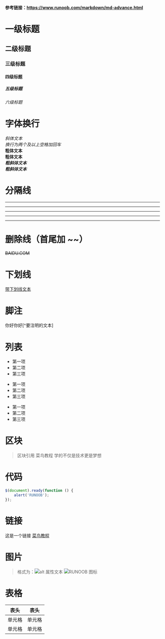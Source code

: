 #### 参考链接：https://www.runoob.com/markdown/md-advance.html
# 一级标题
## 二级标题
### 三级标题
#### 四级标题
##### 五级标题
###### 六级标题

# 字体换行
*斜体文本*  
_换行为两个及以上空格加回车_  
**粗体文本**  
__粗体文本__  
***粗斜体文本***  
___粗斜体文本___

# 分隔线
***
* * *
*****
- - -
----------

# 删除线（首尾加 ~~）
~~BAIDU.COM~~

# 下划线
<u>带下划线文本</u>

# 脚注
你好你好[^要注明的文本]

# 列表
* 第一项
* 第二项
* 第三项

+ 第一项
+ 第二项
+ 第三项


- 第一项
- 第二项
- 第三项

# 区块
> 区块引用
> 菜鸟教程
> 学的不仅是技术更是梦想

# 代码
```javascript
$(document).ready(function () {
    alert('RUNOOB');
});
```

# 链接
这是一个链接 [菜鸟教程](https://www.runoob.com)

# 图片
> 格式为：![alt 属性文本](图片地址)
![RUNOOB 图标](http://static.runoob.com/images/runoob-logo.png)

# 表格
|  表头   | 表头  |
|  ----  | ----  |
| 单元格  | 单元格 |
| 单元格  | 单元格 |
